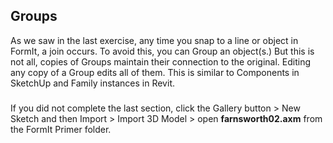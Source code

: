 Groups
------

As we saw in the last exercise, any time you snap to a line or object in FormIt, a join occurs. To avoid this, you can Group an object(s.) But this is not all, copies of Groups maintain their connection to the original. Editing any copy of a Group edits all of them. This is similar to Components in SketchUp and Family instances in Revit.

### 

If you did not complete the last section, click the Gallery button &gt; New Sketch and then Import &gt; Import 3D Model &gt; open **farnsworth02.axm** from the FormIt Primer folder.